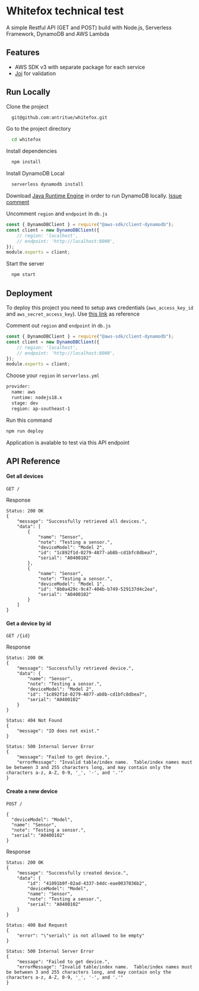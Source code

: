 
# Whitefox technical test

A simple Restful API (GET and POST) build with Node.js, Serverless Framework, DynamoDB and AWS Lambda


## Features

- AWS SDK v3 with separate package for each service
- [Joi](https://joi.dev/) for validation


## Run Locally

Clone the project

```bash
  git@github.com:antritue/whitefox.git
```

Go to the project directory

```bash
  cd whitefox
```

Install dependencies

```bash
  npm install
```

Install DynamoDB Local

```bash
  serverless dynamodb install
```

Download [Java Runtime Engine](https://www.java.com/en/download/manual.jsp) in order to run DynamoDB locally. [Issue comment](https://github.com/99x/serverless-dynamodb-local/issues/210#issuecomment-486700221)

Uncomment `region` and `endpoint` in `db.js`

```javascript
const { DynamoDBClient } = require("@aws-sdk/client-dynamodb");
const client = new DynamoDBClient({
    // region: 'localhost',
    // endpoint: 'http://localhost:8000',
});
module.exports = client;
```

Start the server

```bash
  npm start
```


## Deployment

To deploy this project you need to setup aws credentials (`aws_access_key_id` and `aws_secret_access_key`). Use [this link](https://docs.aws.amazon.com/sdk-for-java/v1/developer-guide/setup-credentials.html) as reference

Comment out `region` and `endpoint` in `db.js`

```javascript
const { DynamoDBClient } = require("@aws-sdk/client-dynamodb");
const client = new DynamoDBClient({
    // region: 'localhost',
    // endpoint: 'http://localhost:8000',
});
module.exports = client;
```

Choose your `region` in `serverless.yml`

```bash
provider:
  name: aws
  runtime: nodejs18.x
  stage: dev
  region: ap-southeast-1
```

Run this command
```bash
npm run deploy
```
Application is avalable to test via this API endpoint


## API Reference

#### Get all devices

```http
GET /
```
Response

```http
Status: 200 OK
{
	"message": "Successfully retrieved all devices.",
	"data": [
		{
			"name": "Sensor",
			"note": "Testing a sensor.",
			"deviceModel": "Model 2",
			"id": "1c892f1d-0279-4877-ab8b-cd1bfc8dbea7",
			"serial": "A0400102"
		},
		{
			"name": "Sensor",
			"note": "Testing a sensor.",
			"deviceModel": "Model 1",
			"id": "8b0a429c-9c47-404b-b749-529137d4c2ea",
			"serial": "A0400102"
		}
	]
}
```

#### Get a device by id

```http
GET /{id}
```

Response

```http
Status: 200 OK
{
	"message": "Successfully retrieved device.",
	"data": {
		"name": "Sensor",
		"note": "Testing a sensor.",
		"deviceModel": "Model 2",
		"id": "1c892f1d-0279-4877-ab8b-cd1bfc8dbea7",
		"serial": "A0400102"
	}
}
```

```http
Status: 404 Not Found
{
	"message": "ID does not exist."
}
```

```http
Status: 500 Internal Server Error
{
	"message": "Failed to get device.",
	"errorMessage": "Invalid table/index name.  Table/index names must be between 3 and 255 characters long, and may contain only the characters a-z, A-Z, 0-9, '_', '-', and '.'"
}
```

#### Create a new device

```http
POST /

{
  "deviceModel": "Model",
  "name": "Sensor",
  "note": "Testing a sensor.",
  "serial": "A0400102"
}
```

Response

```http
Status: 200 OK
{
	"message": "Successfully created device.",
	"data": {
		"id": "41091b9f-02ad-4337-b4dc-eae0037036b2",
		"deviceModel": "Model",
		"name": "Sensor",
		"note": "Testing a sensor.",
		"serial": "A0400102"
	}
}
```

```http
Status: 400 Bad Request
{
	"error": "\"serial\" is not allowed to be empty"
}
```

```http
Status: 500 Internal Server Error
{
	"message": "Failed to get device.",
	"errorMessage": "Invalid table/index name.  Table/index names must be between 3 and 255 characters long, and may contain only the characters a-z, A-Z, 0-9, '_', '-', and '.'"
}
```